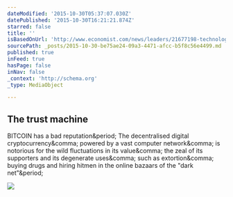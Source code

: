 ```yaml
---
dateModified: '2015-10-30T05:37:07.030Z'
datePublished: '2015-10-30T16:21:21.874Z'
starred: false
title: ''
isBasedOnUrl: 'http://www.economist.com/news/leaders/21677198-technology-behind-bitcoin-could-transform-how-economy-works-trust-machine'
sourcePath: _posts/2015-10-30-be75ae24-09a3-4471-afcc-b5f8c56e4499.md
published: true
inFeed: true
hasPage: false
inNav: false
_context: 'http://schema.org'
_type: MediaObject

---
```

<article style=""><h1>The trust machine</h1><p>BITCOIN has a bad reputation&amp;period; The decentralised digital cryptocurrency&amp;comma; powered by a vast computer network&amp;comma; is notorious for the wild fluctuations in its value&amp;comma; the zeal of its supporters and its degenerate uses&amp;comma; such as extortion&amp;comma; buying drugs and hiring hitmen in the online bazaars of the "dark net"&amp;period;</p><img src="http://cdn.static-economist.com/sites/default/files/cf_images/images-magazine/2015/10/31/LD/20151031_LDD001_facebook.jpg" /></article>